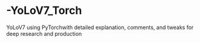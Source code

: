 # -YoLoV7_Torch
YoLoV7 using PyTorchwith detailed explanation, comments, and tweaks for deep research and production
